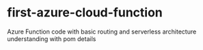 # first-azure-cloud-function
Azure Function code with basic routing and serverless architecture understanding with pom details
